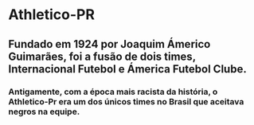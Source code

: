 <!DOCKTYPE>
<html>
  <head>
    <meta charset="UTF-8">
  </head>
  <h1>Athletico-PR</h1>
  <h2>Fundado em 1924 por Joaquim Ámerico Guimarães, foi a fusão de dois times, Internacional Futebol e Ámerica Futebol Clube.</h2>
  <h3>Antigamente, com a época mais racista da história, o Athletico-Pr era um dos únicos times no Brasil que aceitava negros na equipe.</h3>
  <link href="![1940-NOVAMENTE-CAMPEAO1](https://github.com/JeanLucasSouza/html/assets/166027112/50860a4d-68a8-42dd-b78e-c693f2524fc9)">
</html>
